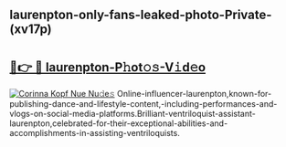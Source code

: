 ## laurenpton-only-fans​-leaked-photo​-Private-(xv17p)


# <h2><a href="https://mediaupload.pro?title=laurenpton&ref=git">🔗👉 🔴 laurenpton-P𝚑ot𝚘𝚜-V𝚒d𝚎o</a></h2>

[![Corinna Kopf Nue Nu𝚍e𝚜](https://i.imgur.com/0qMVB7G.gif)](https://mediaupload.pro?title=laurenpton&ref=git)
Online-influencer-laurenpton,known-for-publishing-dance-and-lifestyle-content,-including-performances-and-vlogs-on-social-media-platforms.Brilliant-ventriloquist-assistant-laurenpton,celebrated-for-their-exceptional-abilities-and-accomplishments-in-assisting-ventriloquists.  